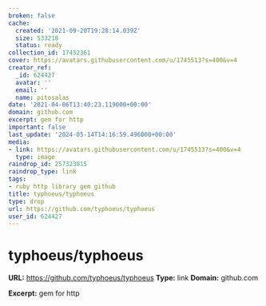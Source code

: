 ```yaml
---
broken: false
cache:
  created: '2021-09-20T19:28:14.039Z'
  size: 533218
  status: ready
collection_id: 17452361
cover: https://avatars.githubusercontent.com/u/1745513?s=400&v=4
creator_ref:
  _id: 624427
  avatar: ''
  email: ''
  name: pitosalas
date: '2021-04-06T13:40:23.119000+00:00'
domain: github.com
excerpt: gem for http
important: false
last_update: '2024-05-14T14:16:59.496000+00:00'
media:
- link: https://avatars.githubusercontent.com/u/1745513?s=400&v=4
  type: image
raindrop_id: 257323015
raindrop_type: link
tags:
- ruby http library gem github
title: typhoeus/typhoeus
type: drop
url: https://github.com/typhoeus/typhoeus
user_id: 624427
---
```


# typhoeus/typhoeus

**URL:** https://github.com/typhoeus/typhoeus
**Type:** link
**Domain:** github.com

**Excerpt:** gem for http
